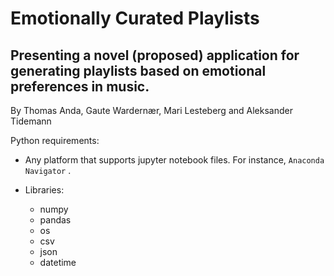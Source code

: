 # Emotionally Curated Playlists

## Presenting a novel (proposed) application for generating playlists based on emotional preferences in music.
By Thomas Anda, Gaute Wardernær, Mari Lesteberg and Aleksander Tidemann

Python requirements:

*  Any platform that supports jupyter notebook files. For instance, ```Anaconda Navigator``` .

* Libraries:
  * numpy
  * pandas
  * os
  * csv
  * json
  * datetime